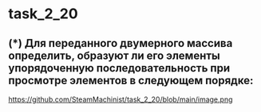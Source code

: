 # task_2_20
## (*) Для переданного двумерного массива определить, образуют ли его элементы упорядоченную последовательность при просмотре элементов в следующем порядке:
https://github.com/SteamMachinist/task_2_20/blob/main/image.png
